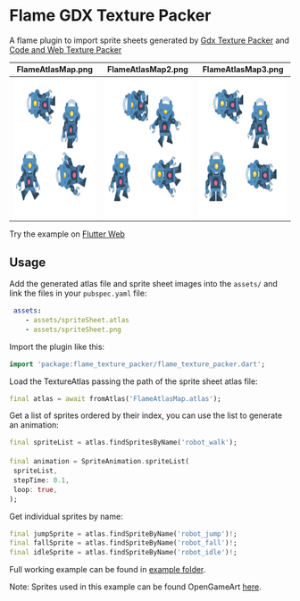 # Flame GDX Texture Packer

A flame plugin to import sprite sheets generated by [Gdx Texture Packer][2] and [Code and Web Texture Packer][1]

| FlameAtlasMap.png                                         | FlameAtlasMap2.png                                         | FlameAtlasMap3.png                                         |
|-----------------------------------------------------------|------------------------------------------------------------|------------------------------------------------------------|
| <img src="example/assets/FlameAtlasMap.png" height="250"> | <img src="example/assets/FlameAtlasMap2.png" height="250"> | <img src="example/assets/FlameAtlasMap3.png" height="250"> |

Try the example on [Flutter Web][5]

## Usage

Add the generated atlas file and sprite sheet images into the  `assets/` and link the files in your `pubspec.yaml` file:

```yaml
 assets:
    - assets/spriteSheet.atlas
    - assets/spriteSheet.png
 ```

Import the plugin like this:

```Dart
import 'package:flame_texture_packer/flame_texture_packer.dart';
```

Load the TextureAtlas passing the path of the sprite sheet atlas file:

```Dart
final atlas = await fromAtlas('FlameAtlasMap.atlas');
```

Get a list of sprites ordered by their index, you can use the list to generate an animation:

```Dart
final spriteList = atlas.findSpritesByName('robot_walk');

final animation = SpriteAnimation.spriteList(
 spriteList,
 stepTime: 0.1,
 loop: true,
);
 ```

Get individual sprites by name:

```Dart
final jumpSprite = atlas.findSpriteByName('robot_jump')!;
final fallSprite = atlas.findSpriteByName('robot_fall')!;
final idleSprite = atlas.findSpriteByName('robot_idle')!;
```

Full working example can be found in [example folder][3].

Note: Sprites used in this example can be found OpenGameArt [here][4].

[1]: https://www.codeandweb.com/texturepacker 'Code & Web Texture Packer'
[2]: https://github.com/crashinvaders/gdx-texture-packer-gui 'Gdx Texture Packer'
[3]: /example/lib/main.dart 'Full working example'
[4]: https://opengameart.org/content/toon-characters-1 'Robot sprite'
[5]: https://yayo-arellano.github.io/flame_gdx_texture_packer/ 'Example Web'